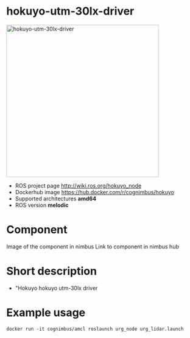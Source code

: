 # hokuyo-utm-30lx-driver

<img src="./hokuyo-utm-30lx-driver/hokuyo-utm-30lx-driver.jpeg" alt="hokuyo-utm-30lx-driver" width="400"/>

* ROS project page <a href="http://wiki.ros.org/hokuyo_node">http://wiki.ros.org/hokuyo_node</a>
* Dockerhub image https://hub.docker.com/r/cognimbus/hokuyo
* Supported architectures <b>amd64</b>
* ROS version <b>melodic</b>


# Component
Image of the component in nimbus
Link to component in nimbus hub

# Short description
* "Hokuyo hokuyo utm-30lx driver

# Example usage
```
docker run -it cognimbus/amcl roslaunch urg_node urg_lidar.launch

```


